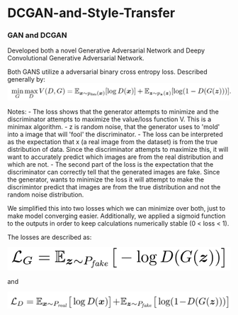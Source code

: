 # DCGAN-and-Style-Transfer


### GAN and DCGAN

Developed both a novel Generative Adversarial Network and Deepy Convolutional Generative Adversarial Network.

Both GANS utilize a adversarial binary cross entropy loss. Described generally by: ![GAN Equation](/imgs/image.png)

  Notes:
    - The loss shows that the generator attempts to minimize and the discriminator attempts to maximize the value/loss function V. This is a minimax algorithm.
    - z is random noise, that the generator uses to 'mold' into a image that will 'fool' the discriminator.
    - The loss can be interpreted as the expectation that x (a real image from the dataset) is from the true distribution of data. Since the discriminator attempts to maximize this, it will want to accurately predict which images are from the real distribution and which are not. 
    - The second part of the loss is the expectation that the discriminator can correctly tell that the generated images are fake. Since the generator, wants to minimize the loss it will attempt to make the discrimintor predict that images are from the true distribution and not the random noise distribution. 

We simplified this into two losses which we can minimize over both, just to make model converging easier. Additionally, we applied a sigmoid function to the outputs in order to keep calculations numerically stable (0 < loss < 1). 

The losses are described as:

![Generator Loss](/imgs/GenLoss.png)

and 

![Discriminator Loss](/imgs/DiscLoss.png)
